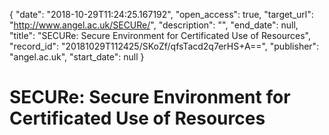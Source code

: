 {
  "date": "2018-10-29T11:24:25.167192", 
  "open_access": true, 
  "target_url": "http://www.angel.ac.uk/SECURe/", 
  "description": "", 
  "end_date": null, 
  "title": "SECURe: Secure Environment for Certificated Use of Resources", 
  "record_id": "20181029T112425/SKoZf/qfsTacd2q7erHS+A==", 
  "publisher": "angel.ac.uk", 
  "start_date": null
}

# SECURe: Secure Environment for Certificated Use of Resources

